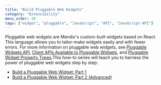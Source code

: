 ```yaml
---
title: "Build Pluggable Web Widgets"
category: "Extensibility"
menu_order: 20
tags: ["widget", "pluggable", "JavaScript", "API", "JavaScript-API"]
---
```


Pluggable web widgets are Mendix's custom-built widgets based on React. This language allows you to tailor-make widgets easily and with fewer errors. For more information on pluggable web widgets, see [Pluggable Widgets API](/apidocs-mxsdk/apidocs/pluggable-widgets), [Client APIs Available to Pluggable Widgets](/apidocs-mxsdk/apidocs/pluggable-widgets/client-apis), and [Pluggable Widget Property Types](/apidocs-mxsdk/apidocs/pluggable-widgets/property-types).This how-to series will teach you to harness the power of pluggable web widgets step by step: 

* [Build a Pluggable Web Widget: Part 1](create-a-pluggable-widget-one)
* [Build a Pluggable Web Widget: Part 2 (Advanced)](create-a-pluggable-widget-two)

